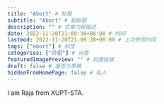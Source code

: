 ```yaml
---
title: "Abort" # 标题
subtitle: "Abort" # 副标题
description: "" # 文章内容描述
date: 2022-11-20T21:09:38+08:00 # 时间
lastmod: 2022-11-20T21:09:38+08:00 # 上次修改时间
tags: ["abort"] # 标签
categories: ["介绍"] # 分类
featuredImagePreview: "" # 封面链接
draft: false # 是否为草稿
hiddenFromHomePage: false # 私人
---
```

I am Raja from XUPT-STA.
